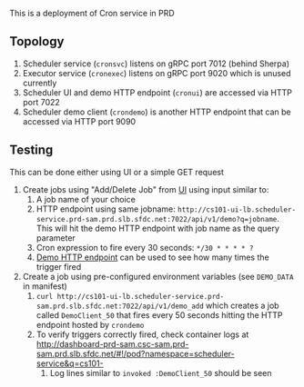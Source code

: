 This is a deployment of Cron service in PRD

## Topology
1. Scheduler service (`cronsvc`) listens on gRPC port 7012 (behind Sherpa)
1. Executor service (`cronexec`) listens on gRPC port 9020 which is unused currently
1. Scheduler UI and demo HTTP endpoint (`cronui`) are accessed via HTTP port 7022
1. Scheduler demo client (`crondemo`) is another HTTP endpoint that can be accessed via HTTP port 9090

## Testing
This can be done either using UI or a simple GET request
1. Create jobs using "Add/Delete Job" from [UI](http://cs101-ui-lb.scheduler-service.prd-sam.prd.slb.sfdc.net:7022/api/v1/index) using input similar to:
   1. A job name of your choice
   1. HTTP endpoint using same jobname: `http://cs101-ui-lb.scheduler-service.prd-sam.prd.slb.sfdc.net:7022/api/v1/demo?q=jobname`. This will hit the demo HTTP endpoint with job name as the query parameter
   1. Cron expression to fire every 30 seconds: `*/30 * * * * ?`
   1. [Demo HTTP endpoint](http://cs101-ui-lb.scheduler-service.prd-sam.prd.slb.sfdc.net:7022/api/v1/demo_triggers) can be used to see how many times the trigger fired
1. Create a job using pre-configured environment variables (see `DEMO_DATA` in manifest)
   1. `curl http://cs101-ui-lb.scheduler-service.prd-sam.prd.slb.sfdc.net:7022/api/v1/demo_add` which creates a job called `DemoClient_50` that fires every 50 seconds hitting the HTTP endpoint hosted by `crondemo`
   1. To verify triggers correctly fired, check container logs at http://dashboard-prd-sam.csc-sam.prd-sam.prd.slb.sfdc.net/#!/pod?namespace=scheduler-service&q=cs101-
      1. Log lines similar to `invoked :DemoClient_50` should be seen
